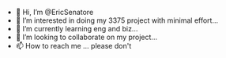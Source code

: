- 👋 Hi, I’m @EricSenatore
- 👀 I’m interested in doing my 3375 project with minimal effort...
- 🌱 I’m currently learning eng and biz...
- 💞️ I’m looking to collaborate on my project...
- 📫 How to reach me ... please don't

<!---
EricSenatore/EricSenatore is a ✨ special ✨ repository because its `README.md` (this file) appears on your GitHub profile.
You can click the Preview link to take a look at your changes.
--->
